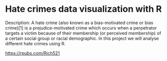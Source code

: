 
# Hate crimes data visualization with R 

Description: A hate crime (also known as a bias-motivated crime or bias crime)[1] is a prejudice-motivated crime which occurs when a perpetrator targets a victim because of their membership (or perceived membership) of a certain social group or racial demographic. In this project we will analyse different hate crimes using R.

https://rpubs.com/Rich521

